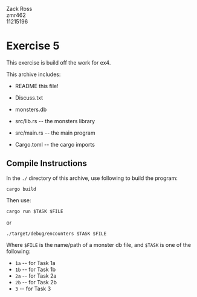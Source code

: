 Zack Ross\
zmr462\
11215196

# Exercise 5

This exercise is build off the work for ex4.

This archive includes:

- README this file!
- Discuss.txt
- monsters.db

- src/lib.rs -- the monsters library
- src/main.rs -- the main program
- Cargo.toml -- the cargo imports


Compile Instructions
--------------------
In the `./` directory of this archive, use following to build the program:

`cargo build`

Then use:

`cargo run $TASK $FILE`

or

`./target/debug/encounters $TASK $FILE`

Where `$FILE` is the name/path of a monster db file, and `$TASK` is one of the 
following:

 - `1a` -- for Task 1a
 - `1b` -- for Task 1b
 - `2a` -- for Task 2a
 - `2b` -- for Task 2b
 - `3` -- for Task 3

